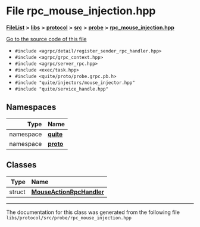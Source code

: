 

# File rpc\_mouse\_injection.hpp



[**FileList**](files.md) **>** [**libs**](dir_6719ab1f1f7655efc2fa43f7eb574fd1.md) **>** [**protocol**](dir_256d27db1e44b9b04d67f4c92d3fc698.md) **>** [**src**](dir_62c749a433f68b441b7c0425b5469d66.md) **>** [**probe**](dir_8a7b54f280cdd6b46c67f9938f379d86.md) **>** [**rpc\_mouse\_injection.hpp**](rpc__mouse__injection_8hpp.md)

[Go to the source code of this file](rpc__mouse__injection_8hpp_source.md)



* `#include <agrpc/detail/register_sender_rpc_handler.hpp>`
* `#include <agrpc/grpc_context.hpp>`
* `#include <agrpc/server_rpc.hpp>`
* `#include <exec/task.hpp>`
* `#include <quite/proto/probe.grpc.pb.h>`
* `#include "quite/injectors/mouse_injector.hpp"`
* `#include "quite/service_handle.hpp"`













## Namespaces

| Type | Name |
| ---: | :--- |
| namespace | [**quite**](namespacequite.md) <br> |
| namespace | [**proto**](namespacequite_1_1proto.md) <br> |


## Classes

| Type | Name |
| ---: | :--- |
| struct | [**MouseActionRpcHandler**](structquite_1_1proto_1_1MouseActionRpcHandler.md) <br> |



















































------------------------------
The documentation for this class was generated from the following file `libs/protocol/src/probe/rpc_mouse_injection.hpp`

